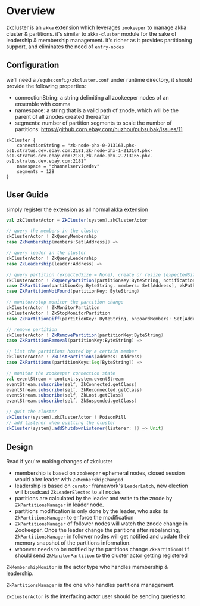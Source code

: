 Overview
========

zkcluster is an `akka` extension which leverages `zookeeper` to manage akka cluster & partitions.
it's similar to `akka-cluster` module for the sake of leadership & membership management.
it's richer as it provides partitioning support, and eliminates the need of `entry-nodes`

Configuration
-------------

we'll need a `/squbsconfig/zkcluster.conf` under runtime directory, it should provide the following properties:
* connectionString: a string delimiting all zookeeper nodes of an ensemble with comma
* namespace: a string that is a valid path of znode, which will be the parent of all znodes created thereafter
* segments: number of partition segments to scale the number of partitions: https://github.corp.ebay.com/huzhou/pubsubak/issues/11

~~~
zkCluster {
    connectionString = "zk-node-phx-0-213163.phx-os1.stratus.dev.ebay.com:2181,zk-node-phx-1-213164.phx-os1.stratus.dev.ebay.com:2181,zk-node-phx-2-213165.phx-os1.stratus.dev.ebay.com:2181"
    namespace = "channelservicedev"
    segments = 128
}
~~~

User Guide
----------

simply register the extension as all normal akka extension
~~~scala
val zkClusterActor = ZkCluster(system).zkClusterActor

// query the members in the cluster
zkClusterActor ! ZkQueryMembership
case ZkMembership(members:Set[Address]) =>

// query leader in the cluster
zkClusterActor ! ZkQueryLeadership
case ZkLeadership(leader:Address) =>

// query partition (expectedSize = None), create or resize (expectedSize = Some[Int])
zkClusterActor ! ZkQueryPartition(partitionKey:ByteString, notification:Option[Any] = None, expectedSize:Option[Int] = None, props:Array[Byte] = Array[Byte]())
case ZkPartition(partitionKey:ByteString, members: Set[Address], zkPath:String, notification:Option[Any]) =>
case ZkPartitionNotFound(partitionKey: ByteString)

// monitor/stop monitor the partition change
zkClusterActor ! ZkMonitorPartition
zkClusterActor ! ZkStopMonitorPartition
case ZkPartitionDiff(partitionKey: ByteString, onBoardMembers: Set[Address], dropOffMembers: Set[Address], props: Array[Byte] = Array.empty) =>

// remove partition
zkClusterActor ! ZkRemovePartition(partitionKey:ByteString)
case ZkPartitionRemoval(partitionKey:ByteString) =>

// list the partitions hosted by a certain member
zkClusterActor ! ZkListPartitions(address: Address)
case ZkPartitions(partitionKeys:Seq[ByteString]) =>

// monitor the zookeeper connection state
val eventStream = context.system.eventStream
eventStream.subscribe(self, ZkConnected.getClass)
eventStream.subscribe(self, ZkReconnected.getClass)
eventStream.subscribe(self, ZkLost.getClass)
eventStream.subscribe(self, ZkSuspended.getClass)

// quit the cluster
zkCluster(system).zkClusterActor ! PoisonPill
// add listener when quitting the cluster
zkCluster(system).addShutdownListener(listener: () => Unit)
~~~

Design
------

Read if you're making changes of zkcluster
* membership is based on `zookeeper` ephemeral nodes, closed session would alter leader with `ZkMembershipChanged`
* leadership is based on `curator` framework's `LeaderLatch`, new election will broadcast `ZkLeaderElected` to all nodes
* partitions are calculated by the leader and write to the znode by `ZkPartitionsManager` in leader node.
* partitions modification is only done by the leader, who asks its `ZkPartitionsManager` to enforce the modification
* `ZkPartitionsManager` of follower nodes will watch the znode change in Zookeeper. Once the leader change the paritions after rebalancing, `ZkPartitionsManager` in follower nodes will get notified and update their memory snapshot of the partitions information.
* whoever needs to be notified by the partitions change `ZkPartitionDiff` should send `ZkMonitorPartition` to the cluster actor getting registered

`ZkMembershipMonitor` is the actor type who handles membership & leadership.

`ZkPartitionsManager` is the one who handles partitions management.

`ZkClusterActor` is the interfacing actor user should be sending queries to.
